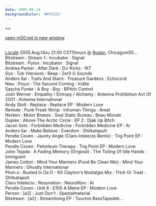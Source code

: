 ```yaml
---
date: 2005.08.14
backgroundColor: '#FFCCCC'
---
```


\>>

[open m50.net in new window](http://m50.net/)

[  
Locale](http://www.localeevents.com/) 2005.Aug.14su 21:00 CST5hours @ [Rodan](http://www.rodan.ws/), Chicagom50...  
Bitstream : Stream 1 : Incubator : Signal  
Bitstream : Pylon : Incubator : Signal  
Andrea Parker : After Dark : DJ-Kicks : !K7  
Gys : Tub (Version) : Beep : Zer0 G Sounds  
Anders Ilar : Trails And Stairs : Treasure Gardens : Echocord  
Nieu : Psyui : The Second Coming : Iridite  
Sascha Funke : A Boy : Boy : BPitch Control  
Josh Werner : Empathy / Entropy / Alchemy : Antenna Prohibition Act Of 2001 : Antenna International  
Andy Stott : Replace : Replace EP : Modern Love  
Remute : Punk Freak Wimp : Inhuman Things : Areal  
Norken : Motor Breeze : Soul Static Bureau : Beau Monde  
Duplex : Above The Arctic Circle : EP 2 : Djak Up Bitch  
Jacen Solo : Forbidden Medicine : Forbidden Medicine EP : Ai  
Anders Ilar : Make Believe : Everdom : Shitkatapult  
Pendle Coven : Jaunty Angle (Claro Intelecto Remix) : Trig Point EP : Modern Love  
Pendle Coven : Petroleum Therapy : Trig Point EP : Modern Love  
John Tejada : A Fading Memory (Original) : The Toiling Of Idle Hands : Immigrant  
James Cotton : Mind Your Manners (Food Be Clean Mix) : Mind Your Manners : Ghostly International  
Phon.o : Busted In Da D - Kit Clayton's Nostalgia Mix : Trick Or Treat : Shitkatapult  
Claro Intelecto : Resonation : Neurofibro : Ai  
Pendle Coven : Unit 6 : £100 A Metre EP : Modern Love  
Person : \[a2\] : Just Don't : Spezialmaterial  
Bitstream : \[a2\] : Streamlining EP : Touchin BassTapedek...